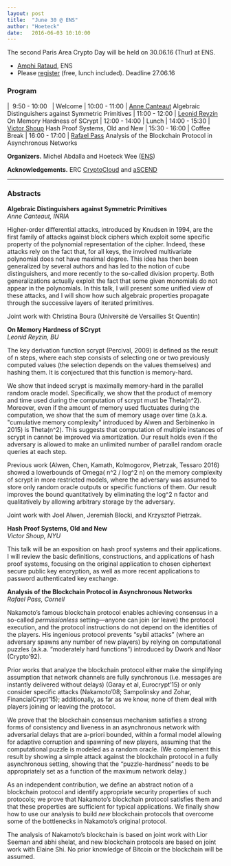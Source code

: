 ```yaml
---
layout: post
title:  "June 30 @ ENS"
author: "Hoeteck"
date:   2016-06-03 10:10:00
---
```


The second Paris Area Crypto Day will be held on 30.06.16 (Thur) at
ENS.

* [Amphi Rataud](https://www.di.ens.fr/AccesDI.html.fr), ENS
* Please [register](https://docs.google.com/forms/d/1avLA_9MSnv5qR0D1MriNhbKLsqB17CyOx2fP_sv_x4k/viewform) (free, lunch included). Deadline 27.06.16

### Program

| &nbsp;9:50&nbsp;-&nbsp;10:00&nbsp;&nbsp; | Welcome
| 10:00 - 11:00 | [Anne Canteaut](#AC) Algebraic Distinguishers against Symmetric Primitives
| 11:00 - 12:00 | [Leonid Reyzin](#LR) On Memory Hardness of SCrypt
| 12:00 - 14:00 | Lunch 
| 14:00 - 15:30 | [Victor Shoup](#VS) Hash Proof Systems, Old and New
| 15:30 - 16:00 | Coffee Break
| 16:00 - 17:00 | [Rafael Pass](#RP) Analysis of the Blockchain Protocol in Asynchronous Networks

**Organizers.** Michel Abdalla and Hoeteck Wee ([ENS](https://crypto.di.ens.fr/web2py))

**Acknowledgements.** ERC [CryptoCloud](http://www.di.ens.fr/~pointche/CryptoCloud/) and [aSCEND](http://cordis.europa.eu/project/rcn/193658_en.html)


----------------

### Abstracts

**<a name="AC"></a>Algebraic Distinguishers against Symmetric Primitives**<br>
*Anne Canteaut, INRIA*

Higher-order differential attacks, introduced by Knudsen in 1994, are the first family of attacks against block ciphers which exploit some specific property of the polynomial representation of the cipher. Indeed, these attacks rely on the fact that, for all keys, the involved multivariate polynomial does not have maximal degree. This idea has then been generalized by several authors and has led to the notion of cube distinguishers, and more recently to the so-called division property. Both generalizations actually exploit the fact that some given monomials do not appear in the polynomials. In this talk, I will present some unified view of these attacks, and I will show how such algebraic properties propagate through the successive layers of iterated primitives.

Joint work with Christina Boura (Université de Versailles St Quentin)

**<a name="LR"></a>On Memory Hardness of SCrypt**<br>
*Leonid Reyzin, BU*

The key derivation function scrypt (Percival, 2009) is defined as the
result of n steps, where each step consists of selecting one or two
previously computed values (the selection depends on the values themselves)
and hashing them. It is conjectured that this function is memory-hard.

We show that indeed scrypt is maximally memory-hard in the parallel random
oracle model. Specifically, we show that the product of memory and time
used during the computation of scrypt must be Theta(n^2). Moreover, even if
the amount of memory used fluctuates during the computation, we show that
the sum of memory usage over time (a.k.a. "cumulative memory complexity"
introduced by Alwen and Serbinenko in 2015) is Theta(n^2). This suggests
that computation of multiple instances of scrypt in cannot be improved via
amortization. Our result holds even if the adversary is allowed to make an
unlimited number of parallel random oracle queries at each step.

Previous work (Alwen, Chen, Kamath, Kolmogorov, Pietrzak, Tessaro 2016)
showed a lowerbounds of Omega( n^2 / log^2 n) on the memory complexity of
scrypt in more restricted models, where the adversary was assumed to store
only random oracle outputs or specific functions of them. Our result
improves the bound quantitatively by eliminating the log^2 n factor and
qualitatively by allowing arbitrary storage by the adversary.

Joint work with Joel Alwen, Jeremiah Blocki, and Krzysztof Pietrzak.

**<a name="VS"></a>Hash Proof Systems, Old and New**<br>
*Victor Shoup, NYU*

This talk will be an exposition on hash proof systems and
their applications. I will review the basic definitions,
constructions, and applications of hash proof systems, focusing on the
original application to chosen ciphertext secure public key
encryption, as well as more recent applications to password
authenticated key exchange.


**<a name="RP"></a>Analysis of the Blockchain Protocol in Asynchronous Networks**<br>
*Rafael Pass, Cornell*

Nakamoto’s famous blockchain protocol enables achieving consensus in a so-called *permissionless* setting—anyone can join (or leave) the protocol execution, and the protocol instructions do not depend on the identities of the players. His ingenious protocol prevents “sybil attacks” (where an adversary spawns any number of new players) by relying on computational puzzles (a.k.a. “moderately hard functions”) introduced by Dwork and Naor (Crypto’92).

Prior works that analyze the blockchain protocol either make the simplifying assumption that network channels are fully synchronous (i.e. messages are instantly delivered without delays) (Garay et al, Eurocrypt’15) or only consider specific attacks (Nakamoto’08; Sampolinsky and Zohar, FinancialCrypt’15); additionally, as far as we know, none of them deal with players joining or leaving the protocol.

We prove that the blockchain consensus mechanism satisfies a strong forms of consistency and liveness in an asynchronous network with adversarial delays that are a-priori bounded, within a formal model allowing for adaptive corruption and spawning of new players, assuming that the computational puzzle is modeled as a random oracle. (We complement this result by showing a simple attack against the blockchain protocol in a fully asynchronous setting, showing that the “puzzle-hardness” needs to be appropriately set as a function of the maximum network delay.)

As an independent contribution, we define an abstract notion of a blockchain protocol and identify appropriate security properties of such protocols; we prove that Nakamoto’s blockchain protocol satisfies them and that these properties are sufficient for typical applications. We finally show how to use our analysis to build *new* blockchain protocols that overcome some of the bottlenecks in Nakamoto’s original protocol.

The analysis of Nakamoto’s blockchain is based on joint work with Lior Seeman and abhi shelat, and new blockchain protocols are based on joint work with Elaine Shi.
No prior knowledge of Bitcoin or the blockchain will be assumed.


